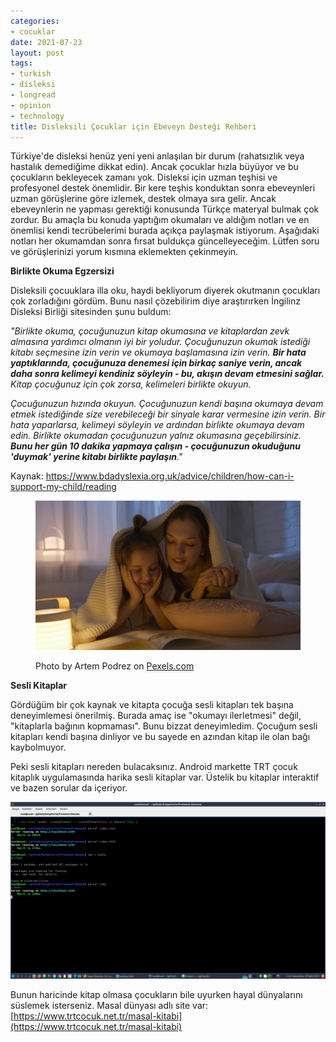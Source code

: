 ```yaml
---
categories:
- cocuklar
date: 2021-07-23
layout: post
tags:
- turkish
- disleksi
- longread
- opinion
- technology
title: Disleksili Çocuklar için Ebeveyn Desteği Rehberi
---
```


Türkiye'de disleksi henüz yeni yeni anlaşılan bir durum (rahatsızlık veya hastalık demediğime dikkat edin). Ancak çocuklar hızla büyüyor ve bu çocukların bekleyecek zamanı yok. Disleksi için uzman teşhisi ve profesyonel destek önemlidir. Bir kere teşhis konduktan sonra ebeveynleri uzman görüşlerine göre izlemek, destek olmaya sıra gelir. Ancak ebeveynlerin ne yapması gerektiği konusunda Türkçe materyal bulmak çok zordur. Bu amaçla bu konuda yaptığım okumaları ve aldığım notları ve en önemlisi kendi tecrübelerimi burada açıkça paylaşmak istiyorum. Aşağıdaki notları her okumamdan sonra fırsat buldukça güncelleyeceğim. Lütfen soru ve görüşlerinizi yorum kısmına eklemekten çekinmeyin.

**Birlikte Okuma Egzersizi**

Disleksili çocuuklara illa oku, haydi bekliyorum diyerek okutmanın çocukları çok zorladığını gördüm. Bunu nasıl çözebilirim diye araştırırken İngilinz Disleksi Birliği sitesinden şunu buldum:

_"Birlikte okuma, çocuğunuzun kitap okumasına ve kitaplardan zevk almasına yardımcı olmanın iyi bir yoludur. Çocuğunuzun okumak istediği kitabı seçmesine izin verin ve okumaya başlamasına izin verin. **Bir hata yaptıklarında, çocuğunuza denemesi için birkaç saniye verin, ancak daha sonra kelimeyi kendiniz söyleyin - bu, akışın devam etmesini sağlar.** Kitap çocuğunuz için çok zorsa, kelimeleri birlikte okuyun._

_Çocuğunuzun hızında okuyun. Çocuğunuzun kendi başına okumaya devam etmek istediğinde size verebileceği bir sinyale karar vermesine izin verin. Bir hata yaparlarsa, kelimeyi söyleyin ve ardından birlikte okumaya devam edin. Birlikte okumadan çocuğunuzun yalnız okumasına geçebilirsiniz. **Bunu her gün 10 dakika yapmaya çalışın - çocuğunuzun okuduğunu 'duymak' yerine kitabı birlikte paylaşın**."_

Kaynak: https://www.bdadyslexia.org.uk/advice/children/how-can-i-support-my-child/reading

<figure>

[![](/images/pexels-photo-7504915.jpeg)](https://suatatan.wordpress.com/wp-content/uploads/2021/07/pexels-photo-7504915.jpeg)

<figcaption>

Photo by Artem Podrez on [Pexels.com](https://www.pexels.com/tr-tr/fotograf/ask-kiz-yatak-sevimli-7504915/)

</figcaption>

</figure>

**Sesli Kitaplar**

Gördüğüm bir çok kaynak ve kitapta çocuğa sesli kitapları tek başına deneyimlemesi önerilmiş. Burada amaç ise "okumayı ilerletmesi" değil, "kitaplarla bağının kopmaması". Bunu bizzat deneyimledim. Çocuğum sesli kitapları kendi başına dinliyor ve bu sayede en azından kitap ile olan bağı kaybolmuyor.

Peki sesli kitapları nereden bulacaksınız. Android markette TRT çocuk kitaplık uygulamasında harika sesli kitaplar var. Üstelik bu kitaplar interaktif ve bazen sorular da içeriyor.

[![](/images/resim.png)](https://play.google.com/store/apps/details?id=com.trtcocuk.kitaplik&hl=tr&gl=US)

Bunun haricinde kitap olmasa çocukların bile uyurken hayal dünyalarını süslemek isterseniz. Masal dünyası adlı site var: [https://www.trtcocuk.net.tr/masal-kitabi](https://www.trtcocuk.net.tr/masal-kitabi)
